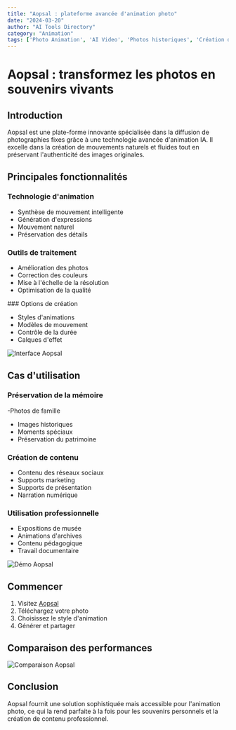 ```yaml
---
title: "Aopsal : plateforme avancée d'animation photo"
date: "2024-03-20"
author: "AI Tools Directory"
category: "Animation"
tags: ['Photo Animation', 'AI Video', 'Photos historiques', 'Création de contenu']
---
```

# Aopsal : transformez les photos en souvenirs vivants

## Introduction

Aopsal est une plate-forme innovante spécialisée dans la diffusion de photographies fixes grâce à une technologie avancée d'animation IA. Il excelle dans la création de mouvements naturels et fluides tout en préservant l'authenticité des images originales.

## Principales fonctionnalités

### Technologie d'animation
- Synthèse de mouvement intelligente
- Génération d'expressions
- Mouvement naturel
- Préservation des détails

### Outils de traitement
- Amélioration des photos
- Correction des couleurs
- Mise à l'échelle de la résolution
- Optimisation de la qualité

### Options de création
- Styles d'animations
- Modèles de mouvement
- Contrôle de la durée
- Calques d'effet

![Interface Aopsal](/imgs/aopsal/interface.jpg)

## Cas d'utilisation

### Préservation de la mémoire
-Photos de famille
- Images historiques
- Moments spéciaux
- Préservation du patrimoine

### Création de contenu
- Contenu des réseaux sociaux
- Supports marketing
- Supports de présentation
- Narration numérique

### Utilisation professionnelle
- Expositions de musée
- Animations d'archives
- Contenu pédagogique
- Travail documentaire

![Démo Aopsal](/imgs/aopsal/demo.jpg)

## Commencer

1. Visitez [Aopsal](https://aopsal.com)
2. Téléchargez votre photo
3. Choisissez le style d'animation
4. Générer et partager

## Comparaison des performances

![Comparaison Aopsal](/imgs/aopsal/comparison.jpg)

## Conclusion

Aopsal fournit une solution sophistiquée mais accessible pour l'animation photo, ce qui la rend parfaite à la fois pour les souvenirs personnels et la création de contenu professionnel.